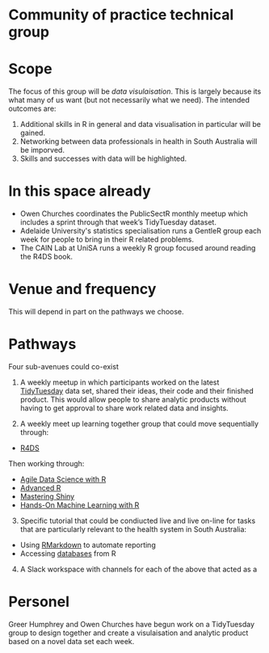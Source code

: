 Community of practice technical group
================

# Scope

The focus of this group will be *data visulaisation*. This is largely because its what many of us want (but not necessarily what we need). The intended outcomes are:

1. Additional skills in R in general and data visualisation in particular will be gained.
2. Networking between data professionals in health in South Australia will be imporved.
3. Skills and successes with data will be highlighted.

# In this space already

* Owen Churches coordinates the PublicSectR monthly meetup which includes a sprint through that week’s TidyTuesday dataset.
* Adelaide University's statistics specialisation runs a GentleR group each week for people to bring in their R related problems.
* The CAIN Lab at UniSA runs a weekly R group focused around reading the R4DS book.

# Venue and frequency

This will depend in part on the pathways we choose. 

# Pathways
Four sub-avenues could co-exist

1. A weekly meetup in which participants worked on the latest [TidyTuesday](https://github.com/rfordatascience/tidytuesday) data set, shared their ideas, their code and their finished product. This would allow people to share analytic products without having to get approval to share work related data and insights.

2. A weekly meet up learning together group that could move sequentially through:
* [R4DS](https://r4ds.had.co.nz/)

Then working through:
* [Agile Data Science with R](https://edwinth.github.io/ADSwR/)
* [Advanced R](https://adv-r.hadley.nz/)
* [Mastering Shiny](https://mastering-shiny.org/)
* [Hands-On Machine Learning with R](https://bradleyboehmke.github.io/HOML/)

3. Specific tutorial that could be condiucted live and live on-line for tasks that are particularly relevant to the health system in South Australia:
* Using [RMarkdown](https://rmarkdown.rstudio.com/articles_intro.html) to automate reporting
* Accessing [databases](https://db.rstudio.com/getting-started/database-queries/) from R

4. A Slack workspace with channels for each of the above that acted as a 

# Personel
Greer Humphrey and Owen Churches have begun work on a TidyTuesday group to design together and create a visulaisation and analytic product based on a novel data set each week.
